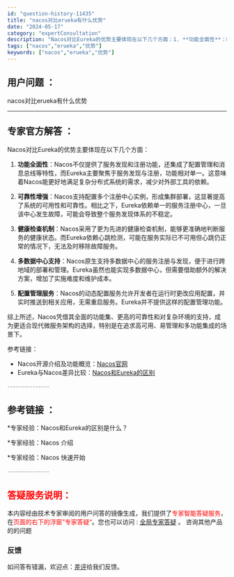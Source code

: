 ```yaml
---
id: "question-history-11435"
title: "nacos对比erueka有什么优势"
date: "2024-05-17"
category: "expertConsultation"
description: "Nacos对比Eureka的优势主要体现在以下几个方面：1. **功能全面性**：Nacos不仅提供了服务发现和注册功能，还集成了配置管理和消息总线等特性，而Eureka主要聚焦于服务发现与注册，功能相对单一。这意味着Nacos能更好地满足复杂分布式系统的需求，减少对外部工具的依赖。2. **可靠性"
tags: ["nacos","erueka","优势"]
keywords: ["nacos","erueka","优势"]
---
```


## 用户问题 ： 
 nacos对比erueka有什么优势  

---------------
## 专家官方解答 ：

Nacos对比Eureka的优势主要体现在以下几个方面：

1. **功能全面性**：Nacos不仅提供了服务发现和注册功能，还集成了配置管理和消息总线等特性，而Eureka主要聚焦于服务发现与注册，功能相对单一。这意味着Nacos能更好地满足复杂分布式系统的需求，减少对外部工具的依赖。

2. **可靠性增强**：Nacos支持配置多个注册中心实例，形成集群部署，这显著提高了系统的可用性和可靠性。相比之下，Eureka依赖单一的服务注册中心，一旦该中心发生故障，可能会导致整个服务发现体系的不稳定。

3. **健康检查机制**：Nacos采用了更为先进的健康检查机制，能够更准确地判断服务的健康状态。而Eureka依赖心跳检测，可能在服务实际已不可用但心跳仍正常的情况下，无法及时移除故障服务。

4. **多数据中心支持**：Nacos原生支持多数据中心的服务注册与发现，便于进行跨地域的部署和管理。Eureka虽然也能实现多数据中心，但需要借助额外的解决方案，增加了实施难度和维护成本。

5. **配置管理服务**：Nacos的动态配置服务允许开发者在运行时更改应用配置，并实时推送到相关应用，无需重启服务。Eureka并不提供这样的配置管理功能。

综上所述，Nacos凭借其全面的功能集、更高的可靠性和对复杂环境的支持，成为更适合现代微服务架构的选择，特别是在追求高可用、易管理和多功能集成的场景下。

参考链接：
- Nacos开源介绍及功能概览：[Nacos官网](https://nacos.io/)
- Eureka与Nacos差异比较：[Nacos和Eureka的区别](https://github.com/alibaba/nacos/issues/1661)


<font color="#949494">---------------</font> 


## 参考链接 ：

*专家经验：Nacos和Eureka的区别是什么？ 
 
 *专家经验：Nacos 介绍 
 
 *专家经验：Nacos 快速开始 


 <font color="#949494">---------------</font> 
 


## <font color="#FF0000">答疑服务说明：</font> 

本内容经由技术专家审阅的用户问答的镜像生成，我们提供了<font color="#FF0000">专家智能答疑服务</font>，在<font color="#FF0000">页面的右下的浮窗”专家答疑“</font>。您也可以访问 : [全局专家答疑](https://answer.opensource.alibaba.com/docs/intro) 。 咨询其他产品的的问题

### 反馈
如问答有错漏，欢迎点：[差评](https://ai.nacos.io/user/feedbackByEnhancerGradePOJOID?enhancerGradePOJOId=13756)给我们反馈。
